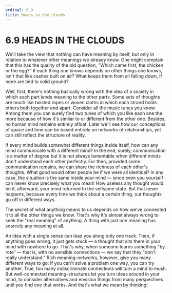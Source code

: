 ```yaml
---
ordinal: 6.9
title: heads in the clouds
---
```


# 6.9 HEADS IN THE CLOUDS

We'll take the view that nothing can have meaning by itself, but only in relation to whatever other meanings we already know. One might complain that this has the quality of the old question, "Which came first, the chicken or the egg?" If each thing one knows depends on other things one knows, isn't that like castles built on air? What keeps them from all falling down, if none are tied to solid ground?

Well, first, there's nothing basically wrong with the idea of a society in which each part lends meaning to the other parts. Some sets of thoughts are much like twisted ropes or woven cloths in which each strand holds others both together and apart. Consider all the music tunes you know. Among them you can surely find two tunes of which you like each one the more because of how it's similar to or different from the other one. Besides, no human mind remains entirely afloat. Later we'll see how our conceptions of space and time can be based entirely on networks of relationships, yet can still reflect the structure of reality.

If every mind builds somewhat different things inside itself, how can any mind communicate with a different mind? In the end, surely, communication is a matter of degree but it is not always lamentable when different minds don't understand each other perfectly. For then, provided some communication remains, we can share the richness of each other's thoughts. What good would other people be if we were all identical? In any case, the situation is the same inside your mind &mdash; since even you yourself can never know precisely what you mean! How useless any thought would be if, afterward, your mind returned to the selfsame state. But that never happens, because every time we think about a certain thing, our thoughts go off in different ways.

The secret of what anything means to us depends on how we've connected it to all the other things we know. That's why it's almost always wrong to seek the "real meaning" of anything. A thing with just one meaning has scarcely any meaning at all.

An idea with a single sense can lead you along only one track. Then, if anything goes wrong, it just gets stuck &mdash; a thought that sits there in your mind with nowhere to go. That's why, when someone learns something "by rote" &mdash; that is, with no sensible connections &mdash; we say that they "don't really understand." Rich meaning-networks, however, give you many different ways to go: if you can't solve a problem one way, you can try another. True, too many indiscriminate connections will turn a mind to mush. But well-connected meaning-structures let you turn ideas around in your mind, to consider alternatives and envision things from many perspectives until you find one that works. And that's what we mean by thinking!
